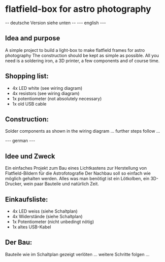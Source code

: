 # flatfield-box for astro photography
-- deutsche Version siehe unten --
--- english ---   
## Idea and purpose
A simple project to build a light-box to make flatfield frames for astro photography
The construction should be kept as simple as possible.
All you need is a soldering iron, a 3D printer, a few components and of course time.

## Shopping list:
- 4x LED white (see wiring diagram)
- 4x resistors (see wiring diagram)
- 1x potentiometer (not absolutely necessary)
- 1x old USB cable

## Construction:
Solder components as shown in the wiring diagram
... further steps follow ...

--- german ---   
## Idee und Zweck
Ein einfaches Projekt zum Bau eines Lichtkastens zur Herstellung von Flatfield-Bildern für die Astrofotografie
Der Nachbau soll so einfach wie möglich gehalten werden.
Alles was man benötigt ist ein Lötkolben, ein 3D-Drucker, wein paar Bauteile und natürlich Zeit.
## Einkaufsliste:
- 4x LED weiss (siehe Schaltplan)
- 4x Widerstände (siehe Schaltplan)
- 1x Potentiometer (nicht unbedingt nötig)
- 1x altes USB-Kabel

## Der Bau:
Bauteile wie im Schaltplan gezeigt verlöten
... weitere Schritte folgen ...
